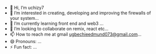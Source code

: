 - 👋 Hi, I’m uchizy7
- 👀 I’m interested in creating, developing and improving the firewalls of your system...
- 🌱 I’m currently learning front end and web3 ...
- 💞️ I’m looking to collaborate on remix, react etc...
- 📫 How to reach me at gmail ugbechieedmund073@gmail.com...
- 😄 Pronouns: ...
- ⚡ Fun fact: ...

<!---
uchizy7/uchizy7 is a ✨ special ✨ repository because its `README.md` (this file) appears on your GitHub profile.
You can click the Preview link to take a look at your changes.
--->
